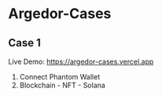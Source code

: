# Argedor-Cases

## Case 1

Live Demo: https://argedor-cases.vercel.app

1. Connect Phantom Wallet
2. Blockchain - NFT - Solana
